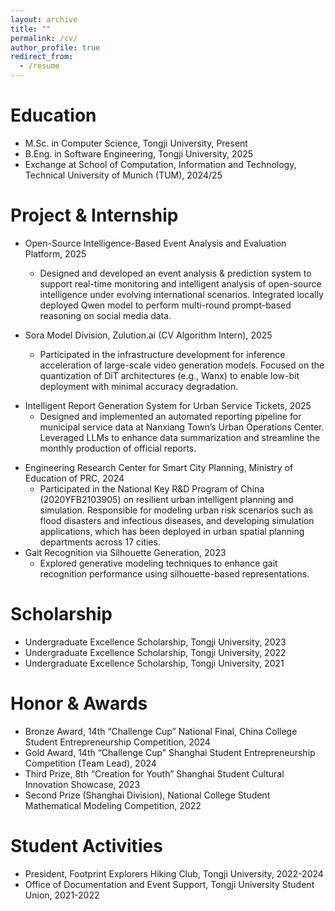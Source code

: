 ```yaml
---
layout: archive
title: ""
permalink: /cv/
author_profile: true
redirect_from:
  - /resume
---
```


Education
======
* M.Sc. in Computer Science, Tongji University, Present
* B.Eng. in Software Engineering, Tongji University, 2025
* Exchange at School of Computation, Information and Technology, Technical University of Munich (TUM), 2024/25  


Project & Internship
======
* Open-Source Intelligence-Based Event Analysis and Evaluation Platform, 2025
  * Designed and developed an event analysis & prediction system to support real-time monitoring and intelligent analysis of open-source intelligence under evolving international scenarios. Integrated locally deployed Qwen model to perform multi-round prompt-based reasoning on social media data.
  
* Sora Model Division, Zulution.ai (CV Algorithm Intern), 2025
  * Participated in the infrastructure development for inference acceleration of large-scale video generation models. Focused on the quantization of DiT architectures (e.g., Wanx) to enable low-bit deployment with minimal accuracy degradation.
  

- Intelligent Report Generation System for Urban Service Tickets, 2025
  - Designed and implemented an automated reporting pipeline for municipal service data at Nanxiang Town’s Urban Operations Center. Leveraged LLMs to enhance data summarization and streamline the monthly production of official reports.

* Engineering Research Center for Smart City Planning, Ministry of Education of PRC, 2024
  * Participated in the National Key R&D Program of China (2020YFB2103905) on resilient urban intelligent planning and simulation. Responsible for modeling urban risk scenarios such as flood disasters and infectious diseases, and developing simulation applications, which has been deployed in urban spatial planning departments across 17 cities.
* Gait Recognition via Silhouette Generation, 2023
  * Explored generative modeling techniques to enhance gait recognition performance using silhouette-based representations.


<!-- Teaching
======
  <ul>{% for post in site.teaching reversed %}
    {% include archive-single-cv.html %}
  {% endfor %}</ul> -->


Scholarship
======
* Undergraduate Excellence Scholarship, Tongji University, 2023
* Undergraduate Excellence Scholarship, Tongji University, 2022
* Undergraduate Excellence Scholarship, Tongji University, 2021

  
Honor & Awards
======
* Bronze Award, 14th “Challenge Cup” National Final, China College Student Entrepreneurship Competition, 2024
* Gold Award, 14th “Challenge Cup” Shanghai Student Entrepreneurship Competition (Team Lead), 2024
* Third Prize, 8th “Creation for Youth” Shanghai Student Cultural Innovation Showcase, 2023
* Second Prize (Shanghai Division), National College Student Mathematical Modeling Competition, 2022



Student Activities
======

* President, Footprint Explorers Hiking Club, Tongji University, 2022-2024
* Office of Documentation and Event Support, Tongji University Student Union, 2021-2022